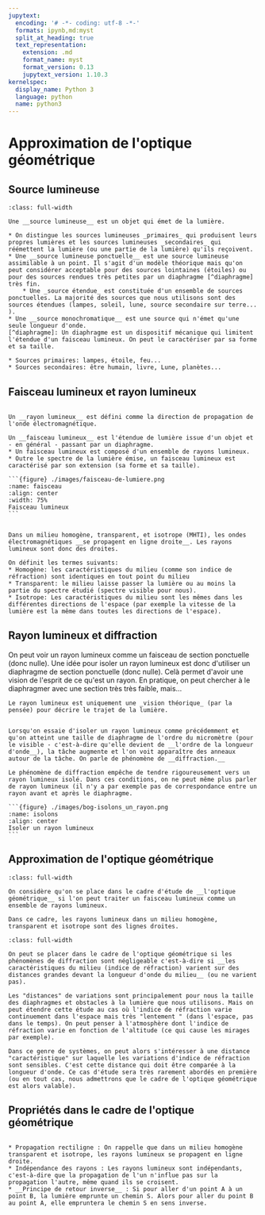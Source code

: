 ```yaml
---
jupytext:
  encoding: '# -*- coding: utf-8 -*-'
  formats: ipynb,md:myst
  split_at_heading: true
  text_representation:
    extension: .md
    format_name: myst
    format_version: 0.13
    jupytext_version: 1.10.3
kernelspec:
  display_name: Python 3
  language: python
  name: python3
---
```


# Approximation de l'optique géométrique

## Source lumineuse

````{important} __Source lumineuse__
:class: full-width

Une __source lumineuse__ est un objet qui émet de la lumière.

* On distingue les sources lumineuses _primaires_ qui produisent leurs propres lumières et les sources lumineuses _secondaires_ qui réémettent la lumière (ou une partie de la lumière) qu'ils reçoivent.
* Une __source lumineuse ponctuelle__ est une source lumineuse assimilable à un point. Il s'agit d'un modèle théorique mais qu'on peut considérer acceptable pour des sources lointaines (étoiles) ou pour des sources rendues très petites par un diaphragme [^diaphragme] très fin.
    * Une _source étendue_ est constituée d'un ensemble de sources ponctuelles. La majorité des sources que nous utilisons sont des sources étendues (lampes, soleil, lune, source secondaire sur terre... ).
* Une __source monochromatique__ est une source qui n'émet qu'une seule longueur d'onde.
[^diaphragme]: Un diaphragme est un dispositif mécanique qui limitent l'étendue d'un faisceau lumineux. On peut le caractériser par sa forme et sa taille.
````

````{sidebar} Exemples de sources
* Sources primaires: lampes, étoile, feu... 
* Sources secondaires: être humain, livre, Lune, planètes... 
````

## Faisceau lumineux et rayon lumineux

````{important} __Rayon et faisceau lumineux__

Un __rayon lumineux__ est défini comme la direction de propagation de l'onde électromagnétique.

Un __faisceau lumineux__ est l'étendue de lumière issue d'un objet et - en général - passant par un diaphragme.
* Un faisceau lumineux est composé d'un ensemble de rayons lumineux.
* Outre le spectre de la lumière émise, un faisceau lumineux est caractérisé par son extension (sa forme et sa taille).

```{figure} ./images/faisceau-de-lumiere.png
:name: faisceau
:align: center
:width: 75%
Faisceau lumineux
```
````

````{important} __Propriété : Propagation de la lumière en milieu homogène (Admis)__

Dans un milieu homogène, transparent, et isotrope (MHTI), les ondes électromagnétiques __se propagent en ligne droite__. Les rayons lumineux sont donc des droites.
````
```{topic} MHTI
On définit les termes suivants:
* Homogène: les caractéristiques du milieu (comme son indice de réfraction) sont identiques en tout point du milieu
* Transparent: le milieu laisse passer la lumière ou au moins la partie du spectre étudié (spectre visible pour nous).
* Isotrope: Les caractéristiques du milieu sont les mêmes dans les différentes directions de l'espace (par exemple la vitesse de la lumière est la même dans toutes les directions de l'espace).
```

## Rayon lumineux et diffraction

On peut voir un rayon lumineux comme un faisceau de  section ponctuelle (donc nulle). Une idée pour isoler un rayon lumineux est donc d'utiliser un diaphragme de section ponctuelle (donc nulle). Celà permet d'avoir une vision de l'esprit de ce qu'est un rayon. En pratique, on peut chercher à le diaphragmer avec une section très très faible, mais... 

````{margin}
Le rayon lumineux est uniquement une _vision théorique_ (par la pensée) pour décrire le trajet de la lumière.
````
````{important} __Phénomène de diffraction__

Lorsqu'on essaie d'isoler un rayon lumineux comme précédemment et qu'on atteint une taille de diaphragme de l'ordre du micromètre (pour le visible - c'est-à-dire qu'elle devient de __l'ordre de la longueur d'onde__), la tâche augmente et l'on voit apparaître des anneaux autour de la tâche. On parle de phénomène de __diffraction.__

Le phénomène de diffraction empêche de tendre rigoureusement vers un rayon lumineux isolé. Dans ces conditions, on ne peut même plus parler de rayon lumineux (il n'y a par exemple pas de correspondance entre un rayon avant et après le diaphragme.

```{figure} ./images/bog-isolons_un_rayon.png
:name: isolons
:align: center
Isoler un rayon lumineux
```
````

## Approximation de l'optique géométrique

````{important} __Cadre de l'optique géométrique__
:class: full-width

On considère qu'on se place dans le cadre d'étude de __l'optique géométrique__ si l'on peut traiter un faisceau lumineux comme un ensemble de rayons lumineux.

Dans ce cadre, les rayons lumineux dans un milieu homogène, transparent et isotrope sont des lignes droites.
````

````{important} __Approximation de l'optique géométrique (Admis)__
:class: full-width

On peut se placer dans le cadre de l'optique géométrique si les phénomènes de diffraction sont négligeable c'est-à-dire si __les caractéristiques du milieu (indice de réfraction) varient sur des distances grandes devant la longueur d'onde du milieu__ (ou ne varient pas).

````

````{topic} Distances caractéristiques de variation
Les "distances" de variations sont principalement pour nous la taille des diaphragmes et obstacles à la lumière que nous utilisons. Mais on peut étendre cette étude au cas où l'indice de réfraction varie continuement dans l'espace mais très "lentement " (dans l'espace, pas dans le temps). On peut penser à l'atmosphère dont l'indice de réfraction varie en fonction de l'altitude (ce qui cause les mirages par exemple).

Dans ce genre de systèmes, on peut alors s'intéresser à une distance "caractéristique" sur laquelle les variations d'indice de réfraction sont sensibles. C'est cette distance qui doit être comparée à la longueur d'onde. Ce cas d'étude sera très rarement abordés en première (ou en tout cas, nous admettrons que le cadre de l'optique géométrique est alors valable).
````

## Propriétés dans le cadre de l'optique géométrique

````{important} __Propriétés des rayons__

* Propagation rectiligne : On rappelle que dans un milieu homogène transparent et isotrope, les rayons lumineux se propagent en ligne droite.
* Indépendance des rayons : Les rayons lumineux sont indépendants, c'est-à-dire que la propagation de l'un n'influe pas sur la propagation l'autre, même quand ils se croisent.
* __Principe de retour inverse__ : Si pour aller d'un point A à un point B, la lumière emprunte un chemin S. Alors pour aller du point B au point A, elle empruntera le chemin S en sens inverse.
````
